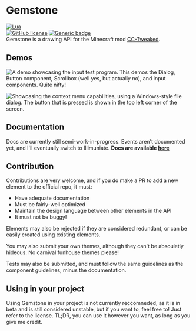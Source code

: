 # Gemstone
[![Lua](https://img.shields.io/badge/Lua-2C2D72?style=for-the-badge&logo=lua&logoColor=white)](https://www.lua.org/)  
[![GitHub license](https://img.shields.io/github/license/Naereen/StrapDown.js.svg)](https://github.com/znepb/cc-drawing-api/blob/master/LICENSE) [![Generic badge](https://img.shields.io/badge/Read%20the-docs-green.svg)](https://znepb.github.io/gemstone/docs/index.html)  
Gemstone is a drawing API for the Minecraft mod [CC-Tweaked](https://tweaked.cc).

## Demos
![A demo showcasing the input test program. This demos the Dialog, Button component, Scrollbox (well yes, but actually no), and input components. Quite nifty!](https://i.znepb.me/husky-unfortunate-product.gif "A demo showcasing the input test program. This demos the Dialog, Button component, Scrollbox (well yes, but actually no), and input components. Quite nifty!")

![Showcasing the context menu capabilities, using a Windows-style file dialog. The button that is pressed is shown in the top left corner of the screen.](https://i.znepb.me/diligent-careless-motor.gif "Showcasing the context menu capabilities, using a Windows-style file dialog. The button that is pressed is shown in the top left corner of the screen.")

## Documentation
Docs are currently still semi-work-in-progress. Events aren't documented yet, and I'll eventually switch to Illimuniate. 
**Docs are available [here](https://znepb.github.io/gemstone/docs/index.html)**

## Contribution
Contributions are very welcome, and if you do make a PR to add a new element to the official repo, it must:
- Have adequate documentation
- Must be fairly-well optimized
- Maintain the design language between other elements in the API
- It must not be buggy!  
  
Elements may also be rejected if they are considered redundant, or can be easily created using existing elements.

You may also submit your own themes, although they can't be absouletly hideous. No carnival funhouse themes please!

Tests may also be submitted, and must follow the same guidelines as the component guidelines, minus the documentation.

## Using in your project
Using Gemstone in your project is not currently reccomneded, as it is in beta and is still considered unstable, but if you want to, feel free to! Just refer to the license. TL;DR, you can use it however you want, as long as you give me credit.